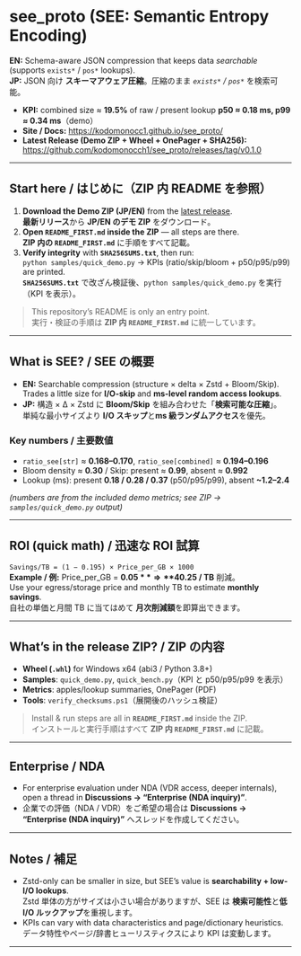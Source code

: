 # see_proto (SEE: Semantic Entropy Encoding)

**EN:** Schema-aware JSON compression that keeps data *searchable* (supports `exists*` / `pos*` lookups).  
**JP:** JSON 向け **スキーマアウェア圧縮**。圧縮のまま *`exists*` / `pos*`* を検索可能。

- **KPI:** combined size ≈ **19.5%** of raw / present lookup **p50 ≈ 0.18 ms, p99 ≈ 0.34 ms**（demo）
- **Site / Docs:** https://kodomonocc1.github.io/see_proto/
- **Latest Release (Demo ZIP + Wheel + OnePager + SHA256):**  
  https://github.com/kodomonocch1/see_proto/releases/tag/v0.1.0

---

## Start here / はじめに（**ZIP 内 README を参照**）
1. **Download the Demo ZIP (JP/EN)** from the [latest release](https://github.com/kodomonocch1/see_proto/releases/tag/v0.1.0).  
   **最新リリース**から **JP/EN のデモ ZIP** をダウンロード。
2. **Open `README_FIRST.md` inside the ZIP** — all steps are there.  
   **ZIP 内の `README_FIRST.md`** に手順をすべて記載。
3. **Verify integrity** with **`SHA256SUMS.txt`**, then run:  
   `python samples/quick_demo.py` → KPIs (ratio/skip/bloom + p50/p95/p99) are printed.  
   **`SHA256SUMS.txt`** で改ざん検証後、`python samples/quick_demo.py` を実行（KPI を表示）。

> This repository’s README is only an entry point.  
> 実行・検証の手順は **ZIP 内 `README_FIRST.md`** に統一しています。

---

## What is SEE? / SEE の概要
- **EN:** Searchable compression (structure × delta × Zstd + Bloom/Skip).  
  Trades a little size for **I/O-skip** and **ms-level random access lookups**.
- **JP:** 構造 × Δ × Zstd に **Bloom/Skip** を組み合わせた「**検索可能な圧縮**」。  
  単純な最小サイズより **I/O スキップ**と**ms 級ランダムアクセス**を優先。

### Key numbers / 主要数値
- `ratio_see[str]` ≈ **0.168–0.170**, `ratio_see[combined]` ≈ **0.194–0.196**  
- Bloom density ≈ **0.30** / Skip: present ≈ **0.99**, absent ≈ **0.992**  
- Lookup (ms): present **0.18 / 0.28 / 0.37** (p50/p95/p99), absent **~1.2–2.4**

*(numbers are from the included demo metrics; see ZIP → `samples/quick_demo.py` output)*

---

## ROI (quick math) / 迅速な ROI 試算
`Savings/TB = (1 − 0.195) × Price_per_GB × 1000`  
**Example / 例:** Price_per_GB = **$0.05** ⇒ **$40.25 / TB** 削減。  
Use your egress/storage price and monthly TB to estimate **monthly savings**.  
自社の単価と月間 TB に当てはめて **月次削減額**を即算出できます。

---

## What’s in the release ZIP? / ZIP の内容
- **Wheel (`.whl`)** for Windows x64 (abi3 / Python 3.8+)  
- **Samples**: `quick_demo.py`, `quick_bench.py`（KPI と p50/p95/p99 を表示）  
- **Metrics**: apples/lookup summaries, OnePager (PDF)  
- **Tools**: `verify_checksums.ps1`（展開後のハッシュ検証）

> Install & run steps are all in **`README_FIRST.md`** inside the ZIP.  
> インストールと実行手順はすべて **ZIP 内 `README_FIRST.md`** に記載。

---

## Enterprise / NDA
- For enterprise evaluation under NDA (VDR access, deeper internals), open a thread in **Discussions → “Enterprise (NDA inquiry)”**.  
- 企業での評価（NDA / VDR）をご希望の場合は **Discussions → “Enterprise (NDA inquiry)”** へスレッドを作成してください。

---

## Notes / 補足
- Zstd-only can be smaller in size, but SEE’s value is **searchability + low-I/O lookups**.  
  Zstd 単体の方がサイズは小さい場合がありますが、SEE は **検索可能性**と**低 I/O ルックアップ**を重視します。
- KPIs can vary with data characteristics and page/dictionary heuristics.  
  データ特性やページ/辞書ヒューリスティクスにより KPI は変動します。

---
